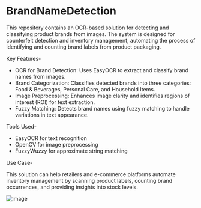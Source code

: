# BrandNameDetection

This repository contains an OCR-based solution for detecting and classifying product brands from images. The system is designed for counterfeit detection and inventory management, automating the process of identifying and counting brand labels from product packaging.

Key Features-

- OCR for Brand Detection: Uses EasyOCR to extract and classify brand names from images.
- Brand Categorization: Classifies detected brands into three categories: Food & Beverages, Personal Care, and Household Items.
- Image Preprocessing: Enhances image clarity and identifies regions of interest (ROI) for text extraction.
- Fuzzy Matching: Detects brand names using fuzzy matching to handle variations in text appearance.

Tools Used-

- EasyOCR for text recognition
- OpenCV for image preprocessing
- FuzzyWuzzy for approximate string matching

Use Case-

This solution can help retailers and e-commerce platforms automate inventory management by scanning product labels, counting brand occurrences, and providing insights into stock levels.



![image](https://github.com/user-attachments/assets/2cc2429c-cc01-41da-b608-34134aaeab1e)
